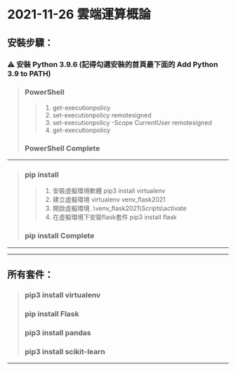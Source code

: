 # 2021-11-26 雲端運算概論
## 安裝步驟：
###  ⚠ 安裝 Python 3.9.6 (記得勾選安裝的首頁最下面的 Add Python 3.9 to PATH)
> ###  PowerShell
>> 1. get-executionpolicy
>> 2. set-executionpolicy remotesigned
>> 3. set-executionpolicy -Scope CurrentUser remotesigned
>> 4. get-executionpolicy 
> ### PowerShell Complete
---
> ### pip install
>> 1. 安裝虛擬環境軟體 pip3 install virtualenv  
>> 2. 建立虛擬環境 virtualenv venv_flask2021
>> 3. 開啟虛擬環境 .\venv_flask2021\Scripts\activate
>> 4. 在虛擬環境下安裝flask套件 pip3 install flask
> ### pip install Complete
---
---
## 所有套件：
> ### pip3 install virtualenv
> ### pip install Flask
> ### pip3 install pandas
> ### pip3 install scikit-learn
---


